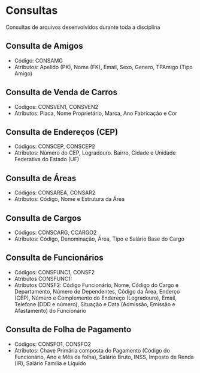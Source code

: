 # Consultas

Consultas de arquivos desenvolvidos durante toda a disciplina

## Consulta de Amigos

- Código: CONSAMG
- Atributos: Apelido (PK), Nome (FK), Email, Sexo, Genero, TPAmigo (Tipo Amigo)

## Consulta de Venda de Carros

- Códigos: CONSVEN1, CONSVEN2
- Atributos: Placa, Nome Proprietário, Marca, Ano Fabricação e Cor

## Consulta de Endereços (CEP)

- Códigos: CONSCEP, CONSCEP2
- Atributos: Número do CEP, Logradouro. Bairro, Cidade e Unidade Federativa do Estado (UF)

## Consulta de Áreas

- Códigos: CONSAREA, CONSAR2
- Atributos: Código, Nome e Estrutura da Área

## Consulta de Cargos

- Códigos: CONSCARG, CCARGO2
- Atributos: Código, Denominação, Área, Tipo e Salário Base do Cargo

## Consulta de Funcionários

- Códigos: CONSFUNC1, CONSF2
- Atributos CONSFUNC1: 
- Atributos CONSF2: Código Funcionário, Nome, Código do Cargo e Departamento, Número de Dependentes, Código da Área, Enderço (CEP), Número e Complemento do Endereço (Logradouro), Email, Telefone (DDD e número), Situação e Data (Admissão, Emissão e Afastamento) do Funcionário

## Consulta de Folha de Pagamento

- Códigos: CONSFO1, CONSFO2
- Atributos: Chave Primária composta do Pagamento (Código do Funcionário, Ano e Mês da folha), Salário Bruto, INSS, Imposto de Renda (IR), Salário Família e Líquido
